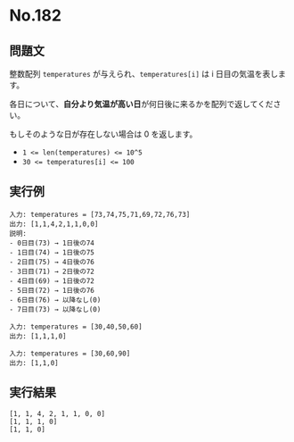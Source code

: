 # No.182

## 問題文

整数配列 `temperatures` が与えられ、`temperatures[i]` は i 日目の気温を表します。

各日について、**自分より気温が高い日**が何日後に来るかを配列で返してください。

もしそのような日が存在しない場合は 0 を返します。

* `1 <= len(temperatures) <= 10^5`
* `30 <= temperatures[i] <= 100`

## 実行例

```
入力: temperatures = [73,74,75,71,69,72,76,73]
出力: [1,1,4,2,1,1,0,0]
説明:
- 0日目(73) → 1日後の74
- 1日目(74) → 1日後の75
- 2日目(75) → 4日後の76
- 3日目(71) → 2日後の72
- 4日目(69) → 1日後の72
- 5日目(72) → 1日後の76
- 6日目(76) → 以降なし(0)
- 7日目(73) → 以降なし(0)

入力: temperatures = [30,40,50,60]
出力: [1,1,1,0]

入力: temperatures = [30,60,90]
出力: [1,1,0]
```

## 実行結果

```
[1, 1, 4, 2, 1, 1, 0, 0]
[1, 1, 1, 0]
[1, 1, 0]
```
